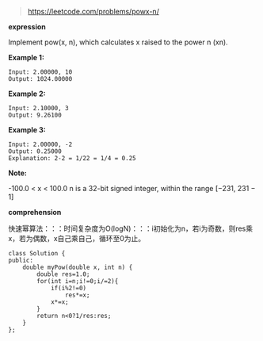 >https://leetcode.com/problems/powx-n/

**expression**

Implement pow(x, n), which calculates x raised to the power n (xn).

**Example 1:**

    Input: 2.00000, 10
    Output: 1024.00000

**Example 2:**

    Input: 2.10000, 3
    Output: 9.26100

**Example 3:**

    Input: 2.00000, -2
    Output: 0.25000
    Explanation: 2-2 = 1/22 = 1/4 = 0.25

**Note:**

-100.0 < x < 100.0
n is a 32-bit signed integer, within the range [−231, 231 − 1]

**comprehension**

快速幂算法：：：时间复杂度为O(logN)：：：i初始化为n，若i为奇数，则res乘x，若为偶数，x自己乘自己，循环至0为止。

```
class Solution {
public:
    double myPow(double x, int n) {
        double res=1.0;
        for(int i=n;i!=0;i/=2){
            if(i%2!=0)
                res*=x;
            x*=x;
        }
        return n<0?1/res:res;
    }
};
```

